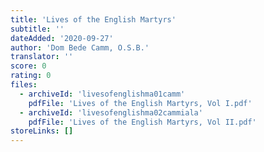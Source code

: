 ```yaml
---
title: 'Lives of the English Martyrs'
subtitle: ''
dateAdded: '2020-09-27'
author: 'Dom Bede Camm, O.S.B.'
translator: ''
score: 0
rating: 0
files:
  - archiveId: 'livesofenglishma01camm'
    pdfFile: 'Lives of the English Martyrs, Vol I.pdf'
  - archiveId: 'livesofenglishma02cammiala'
    pdfFile: 'Lives of the English Martyrs, Vol II.pdf'
storeLinks: []
---
```




